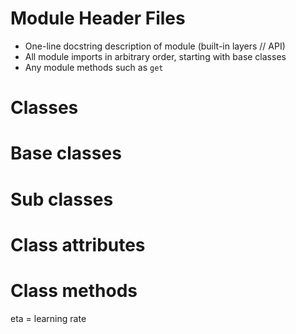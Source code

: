 # Module Header Files
- One-line docstring description of module (built-in layers // API)
- All module imports in arbitrary order, starting with base classes
- Any module methods such as `get`

# Classes

# Base classes

# Sub classes

# Class attributes

# Class methods

eta = learning rate